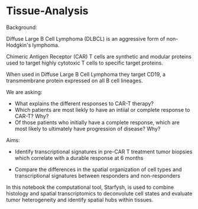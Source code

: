 # Tissue-Analysis
Background:

Diffuse Large B Cell Lymphoma (DLBCL) is an aggressive form of non-Hodgkin's lymphoma. 

Chimeric Antigen Receptor (CAR) T cells are synthetic and modular proteins used to target highly cytotoxic T cells to specific target proteins.

When used in Diffuse Large B Cell Lymphoma they target CD19, a transmembrane protein expressed on all B cell lineages.

We are asking: 
- What explains the different responses to CAR-T therapy? 
- Which patients are most liekly to have an intiial or complete response to CAR-T? Why?
- Of those patients who initially have a complete response, which are most likely to ultimately have progression of disease? Why?

Aims: 
- Identify transcriptional signatures in pre-CAR T treatment tumor biopsies which correlate with a durable response at 6 months

- Compare the differences in the spatial organization of cell types and transcriptional signatures between responders and non-responders

In this notebook the computational tool, Starfysh, is used to combine histology and spatial transcriptomics to deconvolute cell states and evaluate tumor heterogeneity and identify spatial hubs within tissues. 

